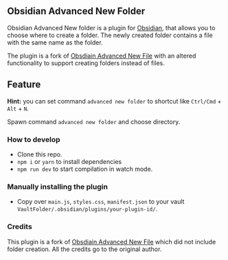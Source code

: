 ## Obsidian Advanced New Folder

Obsidian Advanced New folder is a plugin for [Obsidian](https://obsidian.md/), that allows you to choose where to create a folder.
The newly created folder contains a file with the same name as the folder.

The plugin is a fork of [Obsdiain Advanced New File](https://github.com/vanadium23/obsidian-advanced-new-file) with an altered functionality to support creating folders instead of files.

## Feature

**Hint:** you can set command `advanced new folder` to shortcut like `Ctrl/Cmd` + `Alt` + `N`.

Spawn command `advanced new folder` and choose directory.


### How to develop

- Clone this repo.
- `npm i` or `yarn` to install dependencies
- `npm run dev` to start compilation in watch mode.

### Manually installing the plugin

- Copy over `main.js`, `styles.css`, `manifest.json` to your vault `VaultFolder/.obsidian/plugins/your-plugin-id/`.

### Credits

This plugin is a fork of [Obsdiain Advanced New File](https://github.com/vanadium23/obsidian-advanced-new-file) which did not include folder creation.
All the credits go to the original author.
